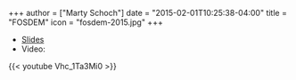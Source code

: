 +++
author = ["Marty Schoch"]
date = "2015-02-01T10:25:38-04:00"
title = "FOSDEM"
icon = "fosdem-2015.jpg"
+++

- [Slides](https://github.com/blevesearch/fosdem15/blob/master/bleve-fosdem15.pdf)
- Video:

{{< youtube Vhc_1Ta3Mi0 >}}